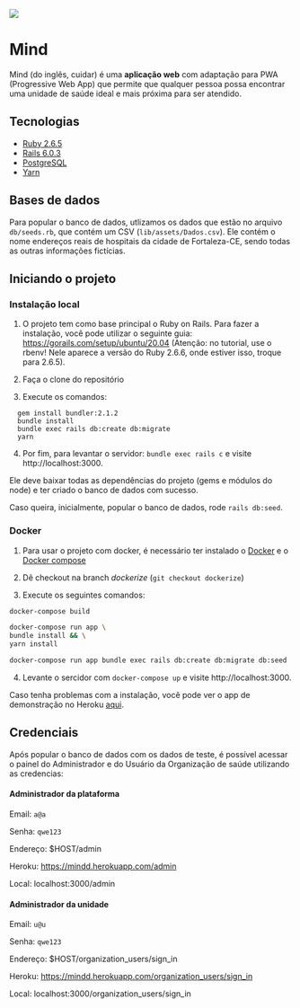 ![](https://i.imgur.com/9GVyOgQ.png)

# Mind

Mind (do inglês, cuidar) é uma **aplicação web** com adaptação para PWA (Progressive Web App) que permite que qualquer pessoa possa encontrar uma unidade de saúde ideal e mais próxima para ser atendido.

## Tecnologias

* [Ruby 2.6.5](https://www.ruby-lang.org/pt/)
* [Rails 6.0.3](https://rubyonrails.org/)
* [PostgreSQL](https://www.postgresql.org/)
* [Yarn](https://yarnpkg.com/)

## Bases de dados

Para popular o banco de dados, utlizamos os dados que estão no arquivo `db/seeds.rb`, que contém um CSV (`lib/assets/Dados.csv`).
Ele contém o nome endereços reais de hospitais da cidade de Fortaleza-CE, sendo todas as outras informações fictícias.

## Iniciando o projeto

### Instalação local

1. O projeto tem como base principal o Ruby on Rails. Para fazer a instalação, você pode utilizar o seguinte guia: https://gorails.com/setup/ubuntu/20.04
(Atenção: no tutorial, use o rbenv! Nele aparece a versão do Ruby 2.6.6, onde estiver isso, troque para 2.6.5).

2. Faça o clone do repositório

3. Execute os comandos:
```
  gem install bundler:2.1.2
  bundle install
  bundle exec rails db:create db:migrate
  yarn
```

4. Por fim, para levantar o servidor: `bundle exec rails c` e visite http://localhost:3000.


Ele deve baixar todas as dependências do projeto (gems e módulos do node) e ter criado o banco de dados com sucesso.

Caso queira, inicialmente, popular o banco de dados, rode `rails db:seed`.

### Docker

1. Para usar o projeto com docker, é necessário ter instalado o [Docker](https://github.com/docker/docker-ce) e o [Docker compose](https://github.com/docker/compose)

2. Dê checkout na branch *dockerize* (`git checkout dockerize`)

3. Execute os seguintes comandos:
```bash
docker-compose build

docker-compose run app \
bundle install && \
yarn install

docker-compose run app bundle exec rails db:create db:migrate db:seed

```
4. Levante o sercidor com `docker-compose up` e visite http://localhost:3000.

Caso tenha problemas com a instalação, você pode ver o app de demonstração no Heroku [aqui](https://mindd.herokuapp.com/).

## Credenciais

Após popular o banco de dados com os dados de teste,
é possível acessar o painel do Administrador e do Usuário da Organização de saúde utilizando as credencias:

#### Administrador da plataforma

Email: `a@a`

Senha: `qwe123`

Endereço: $HOST/admin

Heroku: https://mindd.herokuapp.com/admin

Local: localhost:3000/admin

#### Administrador da unidade

Email: `u@u`

Senha: `qwe123`

Endereço: $HOST/organization_users/sign_in

Heroku: https://mindd.herokuapp.com/organization_users/sign_in

Local: localhost:3000/organization_users/sign_in

